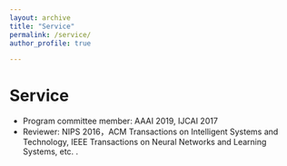 ```yaml
---
layout: archive
title: "Service"
permalink: /service/
author_profile: true

---
```



Service
===
* Program committee member: AAAI 2019, IJCAI 2017
* Reviewer: NIPS 2016，ACM Transactions on Intelligent Systems and Technology, IEEE Transactions on Neural Networks and Learning Systems, etc. .

